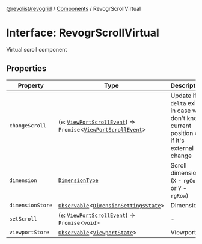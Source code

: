 [@revolist/revogrid](README.md) / [Components](Namespace.Components.md) / RevogrScrollVirtual

# Interface: RevogrScrollVirtual

Virtual scroll component

## Properties

| Property | Type | Description | Defined in |
| ------ | ------ | ------ | ------ |
| `changeScroll` | (`e`: [`ViewPortScrollEvent`](TypeAlias.ViewPortScrollEvent.md)) => `Promise`\<[`ViewPortScrollEvent`](TypeAlias.ViewPortScrollEvent.md)\> | Update if `delta` exists in case we don't know current position or if it's external change | [src/components.d.ts:624](https://github.com/revolist/revogrid/blob/684eab34b16e993178d736466d35507eda9850cd/src/components.d.ts#L624) |
| `dimension` | [`DimensionType`](TypeAlias.DimensionType.md) | Scroll dimension (`X` - `rgCol` or `Y` - `rgRow`) | [src/components.d.ts:628](https://github.com/revolist/revogrid/blob/684eab34b16e993178d736466d35507eda9850cd/src/components.d.ts#L628) |
| `dimensionStore` | [`Observable`](TypeAlias.Observable.md)\<[`DimensionSettingsState`](Interface.DimensionSettingsState.md)\> | Dimensions | [src/components.d.ts:632](https://github.com/revolist/revogrid/blob/684eab34b16e993178d736466d35507eda9850cd/src/components.d.ts#L632) |
| `setScroll` | (`e`: [`ViewPortScrollEvent`](TypeAlias.ViewPortScrollEvent.md)) => `Promise`\<`void`\> | - | [src/components.d.ts:633](https://github.com/revolist/revogrid/blob/684eab34b16e993178d736466d35507eda9850cd/src/components.d.ts#L633) |
| `viewportStore` | [`Observable`](TypeAlias.Observable.md)\<[`ViewportState`](Interface.ViewportState.md)\> | Viewport | [src/components.d.ts:637](https://github.com/revolist/revogrid/blob/684eab34b16e993178d736466d35507eda9850cd/src/components.d.ts#L637) |
